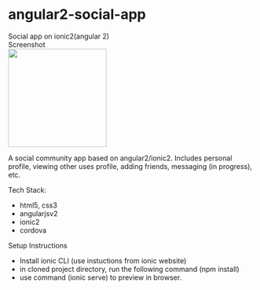 # angular2-social-app
Social app on ionic2(angular 2)
<br>
Screenshot
<br>
<img src="http://103.53.43.138/portfolio/socialapp.png" width="200">

A social community app based on angular2/ionic2.  Includes personal profile, viewing other uses profile, adding friends, messaging (in progress), etc.

Tech Stack:
<ul>
<li> html5, css3</li>
<li> angularjsv2</li>
<li>ionic2</li>
<li>cordova</li>
</ul>


<label>Setup Instructions</label>
<ul>
<li> Install ionic CLI (use instuctions from ionic website)</li>
<li> in cloned project directory, run the following command (npm install)</li>
<li> use command (ionic serve) to preview in browser.</li>
</ul>
